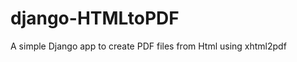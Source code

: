 django-HTMLtoPDF
================

A simple Django app to create PDF files from Html using xhtml2pdf
